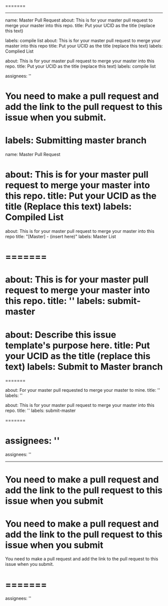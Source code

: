 
=======


---
name: Master Pull Request
about: This is for your master pull request to merge your master into this repo.
title: Put your UCID as the title (replace this text)

labels: compile list
about: This is for your master pull request to merge your master into this repo
title: Put your UCID as the title (replace this text)
labels: Complied List

about: This is for your master pull request to merge your master into this repo.
title: Put your UCID as the title (replace this text)
labels: compile list

assignees: ''



You need to make a pull request and add the link to the pull request to this issue when you submit.
=======
labels: Submitting master branch
=======
name: Master Pull Request

about: This is for your master pull request to merge your master into this repo.
title: Put your UCID as the title (Replace this text)
labels: Compiled List
=======


about: This is for your master pull request to merge your master into this repo
title: "[Master] - (insert here)"
labels: Master List

=======
=======
about: This is for your master pull request to merge your master into this repo.
title: ''
labels: submit-master
=======

about: Describe this issue template's purpose here.
title: Put your UCID as the title (replace this text)
labels: Submit to Master branch
=======


=======

about: For your master pull requested to merge your master to mine.
title: ''
labels: ''

about: This is for your master pull request to merge your master into this repo.
title: ''
labels: submit-master

=======


assignees: ''
=======


assignees: ''

---

You need to make a pull request and add the link to the pull request to this issue when you submit
=======


You need to make a pull request and add the link to the pull request to this issue when you submit
=======
You need to make a pull request and add the link to the pull request to this issue when you submit.


=======
=======


assignees: ''


